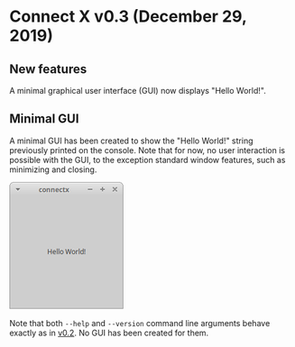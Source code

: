 # Connect X v0.3 (December 29, 2019)

## New features

A minimal graphical user interface (GUI) now displays "Hello World!".


## Minimal GUI

A minimal GUI has been created to show the "Hello World!" string previously printed on the console. Note that for now, no user interaction is possible with the GUI, to the exception standard window features, such as minimizing and closing.

![A minimal GUI](./gui.png)

Note that both `--help` and `--version` command line arguments behave exactly as in [v0.2](../../v0-2/user/user.md). No GUI has been created for them.